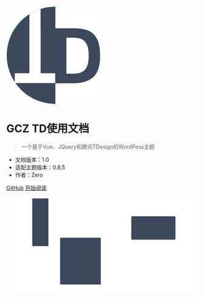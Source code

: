 ![logo](Library/TD.png)

# GCZ TD使用文档

> 一个基于Vue、JQuery和腾讯TDesign的WordPess主题

- 文档版本：1.0
- 适配主题版本：0.8.5
- 作者：Zero

[GitHub](https://github.com/Groupguanfang/TD)
[开始阅读](/README.md)

![](Library/GCZ%20TD%20Background.png)